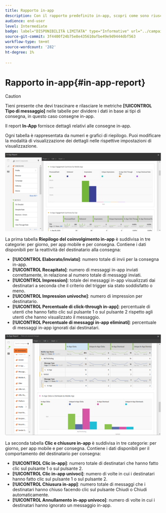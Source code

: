 ```yaml
---
title: Rapporto in-app
description: Con il rapporto predefinito in-app, scopri come sono riusciti i messaggi in-app.
audience: end-user
level: Intermediate
badge: label="DISPONIBILITÀ LIMITATA" type="Informative" url="../campaign-standard-migration-home.md" tooltip="Limitato agli utenti Campaign Standard migrati"
source-git-commit: 3f4400f24b75e8e435610afbe49e9d9444dbf563
workflow-type: tm+mt
source-wordcount: '282'
ht-degree: 1%

---
```


# Rapporto in-app{#in-app-report}

>[!CAUTION]
>
>Tieni presente che devi trascinare e rilasciare le metriche **[!UICONTROL Tipo di messaggio]** nelle tabelle per dividere i dati in base ai tipi di consegna, in questo caso consegne in-app.

Il report **In-App** fornisce dettagli relativi alle consegne in-app.

Ogni tabella è rappresentata da numeri e grafici di riepilogo. Puoi modificare la modalità di visualizzazione dei dettagli nelle rispettive impostazioni di visualizzazione.

![](assets/inapp_report.png)

La prima tabella **Riepilogo del coinvolgimento in-app** è suddivisa in tre categorie: per giorno, per app mobile e per consegna. Contiene i dati disponibili per la reattività del destinatario alla consegna:

* **[!UICONTROL Elaborato/inviato]**: numero totale di invii per la consegna in-app.
* **[!UICONTROL Recapitato]**: numero di messaggi in-app inviati correttamente, in relazione al numero totale di messaggi inviati.
* **[!UICONTROL Impression]**: totale dei messaggi in-app visualizzati dai destinatari a seconda che il criterio del trigger sia stato soddisfatto o meno.
* **[!UICONTROL Impression univoche]**: numero di impression per destinatario.
* **[!UICONTROL Percentuale di click-through in-app]**: percentuale di utenti che hanno fatto clic sul pulsante 1 o sul pulsante 2 rispetto agli utenti che hanno visualizzato il messaggio.
* **[!UICONTROL Percentuale di messaggi in-app eliminati]**: percentuale di messaggi in-app ignorati dai destinatari.

![](assets/inapp_report_1.png)

La seconda tabella **Clic e chiusure in-app** è suddivisa in tre categorie: per giorno, per app mobile e per consegna. Contiene i dati disponibili per il comportamento del destinatario per consegna:

* **[!UICONTROL Clic in-app]**: numero totale di destinatari che hanno fatto clic sul pulsante 1 o sul pulsante 2.
* **[!UICONTROL Clic in-app univoci]**: numero di volte in cui i destinatari hanno fatto clic sul pulsante 1 o sul pulsante 2.
* **[!UICONTROL Chiusura in-app]**: numero totale di messaggi che i destinatari hanno chiuso facendo clic sul pulsante Chiudi o Chiudi automaticamente.
* **[!UICONTROL Annullamento in-app univoco]**: numero di volte in cui i destinatari hanno ignorato un messaggio in-app.

